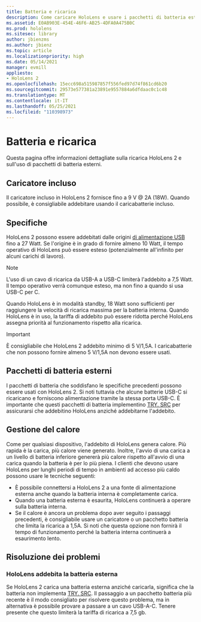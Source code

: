 ```yaml
---
title: Batteria e ricarica
description: Come caricare HoloLens e usare i pacchetti di batteria esterni.
ms.assetid: E0AB903E-454E-46F6-AB25-4DFA0A475B0C
ms.prod: hololens
ms.sitesec: library
author: jbienzms
ms.author: jbienz
ms.topic: article
ms.localizationpriority: high
ms.date: 05/14/2021
manager: evmill
appliesto:
- HoloLens 2
ms.openlocfilehash: 15ecc698a515987857f556fed97d74f861cd6b20
ms.sourcegitcommit: 29573e577381a23891e9557884a6dfdaac0c1c48
ms.translationtype: MT
ms.contentlocale: it-IT
ms.lasthandoff: 05/25/2021
ms.locfileid: "110398973"
---
```

# <a name="battery-and-charging"></a>Batteria e ricarica

Questa pagina offre informazioni dettagliate sulla ricarica HoloLens 2 e sull'uso di pacchetti di batteria esterni.

## <a name="included-charger"></a>Caricatore incluso

Il caricatore incluso in HoloLens 2 fornisce fino a 9 V @ 2A (18W). Quando possibile, è consigliabile addebitare usando il caricabatterie incluso.  

## <a name="specifications"></a>Specifiche

HoloLens 2 possono essere addebitati dalle origini [di alimentazione USB](https://www.usb.org/usb-charger-pd) fino a 27 Watt. Se l'origine è in grado di fornire almeno 10 Watt, il tempo operativo di HoloLens può essere esteso (potenzialmente all'infinito per alcuni carichi di lavoro). 

> [!NOTE]
> L'uso di un cavo di ricarica da USB-A a USB-C limiterà l'addebito a 7,5 Watt. Il tempo operativo verrà comunque esteso, ma non fino a quando si usa USB-C per C.

Quando HoloLens è in modalità standby, 18 Watt sono sufficienti per raggiungere la velocità di ricarica massima per la batteria interna. Quando HoloLens è in uso, la tariffa di addebito può essere ridotta perché HoloLens assegna priorità al funzionamento rispetto alla ricarica.

> [!IMPORTANT]
> È consigliabile che HoloLens 2 addebito minimo di 5 V/1,5A. I caricabatterie che non possono fornire almeno 5 V/1,5A non devono essere usati. 

## <a name="external-battery-packs"></a>Pacchetti di batteria esterni

I pacchetti di batteria che soddisfano le specifiche precedenti possono essere usati con HoloLens 2. Si noti tuttavia che alcune batterie USB-C si ricaricano e forniscono alimentazione tramite la stessa porta USB-C. È importante che questi pacchetti di batteria implementino [TRY. SRC](https://usb.org/document-library/usb-type-cr-cable-and-connector-specification-revision-20) per assicurarsi che addebitino HoloLens anziché addebitarne l'addebito. 

## <a name="managing-heat"></a>Gestione del calore

Come per qualsiasi dispositivo, l'addebito di HoloLens genera calore. Più rapida è la carica, più calore viene generato. Inoltre, l'avvio di una carica a un livello di batteria inferiore genererà più calore rispetto all'avvio di una carica quando la batteria è per lo più piena. I clienti che devono usare HoloLens per lunghi periodi di tempo in ambienti ad accesso più caldo possono usare le tecniche seguenti:

- È possibile connettersi a HoloLens 2 a una fonte di alimentazione esterna anche quando la batteria interna è completamente carica.
- Quando una batteria esterna è esaurita, HoloLens continuerà a operare sulla batteria interna.    
- Se il calore è ancora un problema dopo aver seguito i passaggi precedenti, è consigliabile usare un caricatore o un pacchetto batteria che limita la ricarica a 1,5A. Si noti che questa opzione non fornirà il tempo di funzionamento perché la batteria interna continuerà a esaurimento lento.

## <a name="troubleshooting"></a>Risoluzione dei problemi


### <a name="hololens-charges-external-battery"></a>HoloLens addebita la batteria esterna
Se HoloLens 2 carica una batteria esterna anziché caricarla, significa che la batteria non implementa [TRY. SRC](https://usb.org/document-library/usb-type-cr-cable-and-connector-specification-revision-20). Il passaggio a un pacchetto batteria più recente è il modo consigliato per risolvere questo problema, ma in alternativa è possibile provare a passare a un cavo USB-A-C. Tenere presente che questo limiterà la tariffa di ricarica a 7,5 gb.
